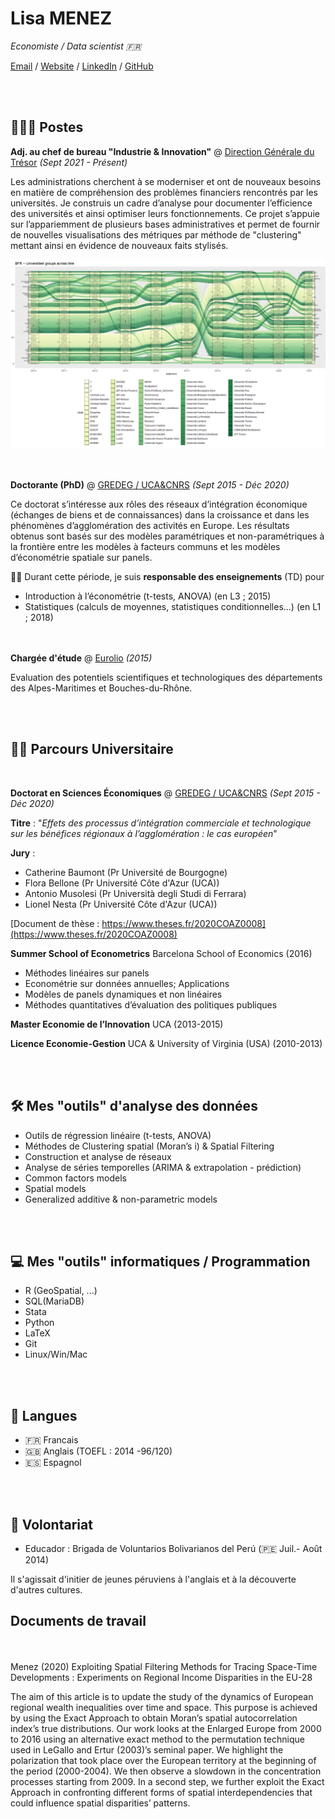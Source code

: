 # Lisa MENEZ

_Economiste / Data scientist :fr:_ <br>

[Email](mailto:lisa.menez@free.fr) / [Website](https://lmermaid.github.io/cv_eng) / [LinkedIn](https://www.linkedin.com/in/lisa-menez-10b6631ba/) / [GitHub](https://github.com/lmermaid/)

<br><br>
## 👩🏼‍💻 Postes 

**Adj. au chef de bureau "Industrie & Innovation"** @ [Direction Générale du Trésor](https://www.tresor.economie.gouv.fr/) _(Sept 2021 - Présent)_<br>

Les administrations cherchent à se moderniser et ont de nouveaux
besoins en matière de compréhension des problèmes financiers
rencontrés par les universités. Je construis un cadre d’analyse pour
documenter l’efficience des universités et ainsi optimiser leurs
fonctionnements. Ce projet s’appuie sur l’appariemment de plusieurs
bases administratives et permet de fournir de nouvelles
visualisations des métriques par méthode de "clustering" mettant ainsi
en évidence de nouveaux faits stylisés.

![Universités](/assets/images/BNR.png)

<br><br>
**Doctorante (PhD)** @ [GREDEG / UCA&CNRS](https://gredeg.univ-cotedazur.fr) _(Sept 2015 - Déc 2020)_<br>

Ce doctorat s’intéresse aux rôles des réseaux d’intégration économique
(échanges de biens et de connaissances) dans la croissance et dans les
phénomènes d’agglomération des activités en Europe. Les résultats
obtenus sont basés sur des modèles paramétriques et non-paramétriques
à la frontière entre les modèles à facteurs communs et les modèles
d’économétrie spatiale sur panels.

:woman_teacher: Durant cette période, je suis **responsable des enseignements** (TD) pour
- Introduction à l’économétrie (t-tests, ANOVA) (en L3 ; 2015)
- Statistiques (calculs de moyennes, statistiques conditionnelles...) (en L1 ; 2018)

<br><br>
**Chargée d'étude** @ [Eurolio](https://www.univ-st-etienne.fr/fr/gate-lse/eurolio-2.html) _(2015)_<br>

Evaluation des potentiels scientifiques et technologiques des départements des
Alpes-Maritimes et Bouches-du-Rhône.

<br><br>
## :woman_student: Parcours Universitaire 
<br>

**Doctorat en Sciences Économiques** @ [GREDEG / UCA&CNRS](www.unice.fr)  _(Sept 2015 - Déc 2020)_ <br>

**Titre** : "*Effets des processus d’intégration commerciale et technologique sur les
bénéfices régionaux à l’agglomération : le cas européen*"

**Jury** :
- Catherine Baumont (Pr Université de Bourgogne)
- Flora Bellone (Pr Université Côte d'Azur (UCA))
- Antonio Musolesi (Pr Università degli Studi di Ferrara)
- Lionel Nesta (Pr Université Côte d'Azur (UCA))

[Document de thèse : https://www.theses.fr/2020COAZ0008](https://www.theses.fr/2020COAZ0008)

**Summer School of Econometrics** Barcelona School of Economics (2016) 
- Méthodes linéaires sur panels
- Econométrie sur données annuelles; Applications
- Modèles de panels dynamiques et non linéaires
- Méthodes quantitatives d’évaluation des politiques publiques

**Master Economie de l’Innovation** UCA (2013-2015)

**Licence Economie-Gestion** UCA & University of Virginia (USA) (2010-2013)

<br><br>
## :hammer_and_wrench: Mes "outils" d'analyse des données

- Outils de régression linéaire (t-tests, ANOVA)
- Méthodes de Clustering spatial (Moran’s i) & Spatial Filtering
- Construction et analyse de réseaux
- Analyse de séries temporelles (ARIMA & extrapolation - prédiction)
- Common factors models
- Spatial models
- Generalized additive & non-parametric models

<br><br>
## :computer: Mes "outils" informatiques / Programmation

- R (GeoSpatial, ...) 
- SQL(MariaDB)
- Stata 
- Python
- LaTeX
- Git
- Linux/Win/Mac

<br><br>
## :tongue: Langues

- :fr: Francais
- 🇬🇧 Anglais (TOEFL : 2014 -96/120)
- :es: Espagnol

<br><br>
## 📌 Volontariat

- Educador : Brigada de Voluntarios Bolivarianos del Perú (:peru: Juil.- Août 2014)

Il s'agissait d'initier de jeunes péruviens à l'anglais et à la découverte d'autres cultures.
<br>


## Documents de travail 
<br><br>
Menez (2020) Exploiting Spatial Filtering Methods for Tracing Space-Time Developments : Experiments on Regional Income Disparities in the EU-28

The aim of this article is to update the study of the dynamics of European regional wealth inequalities over time and space. This purpose is achieved by using the Exact Approach to obtain Moran’s spatial autocorrelation index’s true distributions. Our work looks at the Enlarged Europe from 2000 to 2016 using an alternative exact method to the permutation technique used in LeGallo and Ertur (2003)’s seminal paper. We highlight the polarization that took place over the European territory at the beginning of the period (2000-2004). We then observe a slowdown in the concentration processes starting from 2009. In a second step, we further exploit the Exact Approach in confronting different forms of spatial interdependencies that could influence spatial disparities’ patterns.
